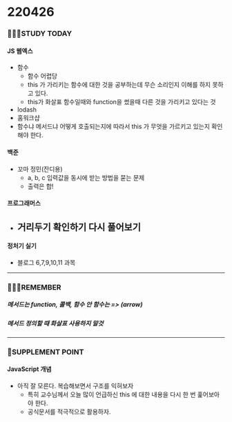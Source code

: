 # 220426

### 👨🏼‍🏫STUDY TODAY

#### JS 웹엑스

- 함수
  - 함수 어렵당
  - this 가 가리키는 함수에 대한 것을 공부하는데 무슨 소리인지 이해를 하지 못하고 있다.
  - this가 화살표 함수일때와 function을 썼을때 다른 것을 가리키고 있다는 것
- lodash 
- 홈워크샵
- 함수냐 메서드냐 어떻게 호출되는지에 따라서 this 가 무엇을 가르키고 있는지 확인해야 한다.



#### 백준

- 꼬마 정민(잔디용)
  - a, b, c  입력값을 동시에 받는 방법을 묻는 문제
  - 출력은 합!




#### 프로그래머스

- 거리두기 확인하기 다시  풀어보기
  - 




#### 정처기 실기

- 블로그 6,7,9,10,11 과목



---

### 💆🏼‍♂️REMEMBER

##### 메서드는 function, 콜백, 함수 안 함수는 => (arrow)

##### 메서드 정의할 때 화살표 사용하지 말것

---

### 💫SUPPLEMENT POINT

#### JavaScript 개념

- 아직 잘 모른다. 복습해보면서 구조를 익혀보자
  - 특히 교수님께서 오늘 많이 언급하신 this 에 대한 내용을 다시 한 번 훑어보아야 한다.
  - 공식문서를 적극적으로 활용하자.
